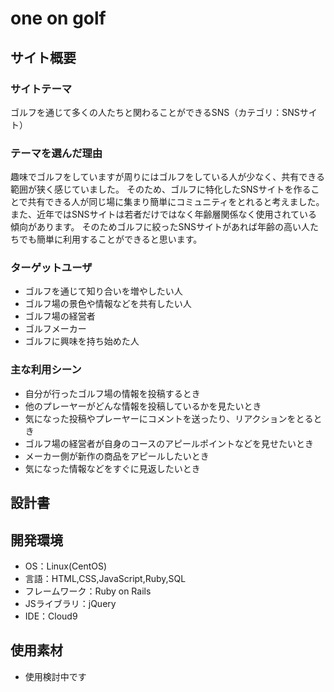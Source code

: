 # one on golf

## サイト概要
### サイトテーマ
ゴルフを通じて多くの人たちと関わることができるSNS（カテゴリ：SNSサイト）

### テーマを選んだ理由
趣味でゴルフをしていますが周りにはゴルフをしている人が少なく、共有できる範囲が狭く感じていました。
そのため、ゴルフに特化したSNSサイトを作ることで共有できる人が同じ場に集まり簡単にコミュニティをとれると考えました。
また、近年ではSNSサイトは若者だけではなく年齢層関係なく使用されている傾向があります。
そのためゴルフに絞ったSNSサイトがあれば年齢の高い人たちでも簡単に利用することができると思います。


### ターゲットユーザ
- ゴルフを通じて知り合いを増やしたい人
- ゴルフ場の景色や情報などを共有したい人
- ゴルフ場の経営者
- ゴルフメーカー
- ゴルフに興味を持ち始めた人

### 主な利用シーン
- 自分が行ったゴルフ場の情報を投稿するとき
- 他のプレーヤーがどんな情報を投稿しているかを見たいとき
- 気になった投稿やプレーヤーにコメントを送ったり、リアクションをとるとき
- ゴルフ場の経営者が自身のコースのアピールポイントなどを見せたいとき
- メーカー側が新作の商品をアピールしたいとき
- 気になった情報などをすぐに見返したいとき

## 設計書


## 開発環境
- OS：Linux(CentOS)
- 言語：HTML,CSS,JavaScript,Ruby,SQL
- フレームワーク：Ruby on Rails
- JSライブラリ：jQuery
- IDE：Cloud9

## 使用素材
- 使用検討中です